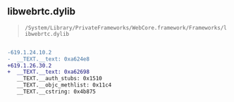 ## libwebrtc.dylib

> `/System/Library/PrivateFrameworks/WebCore.framework/Frameworks/libwebrtc.dylib`

```diff

-619.1.24.10.2
-  __TEXT.__text: 0xa624e8
+619.1.26.30.2
+  __TEXT.__text: 0xa62698
   __TEXT.__auth_stubs: 0x1510
   __TEXT.__objc_methlist: 0x11c4
   __TEXT.__cstring: 0x4b875

```
